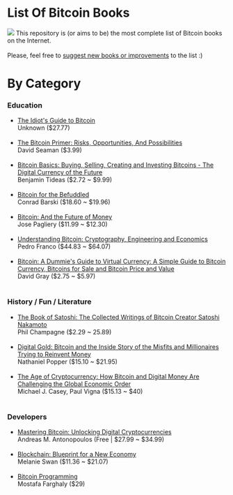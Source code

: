 # List Of Bitcoin Books
![](http://i.imgur.com/XVlho01.jpg)
This repository is (or aims to be)  the most complete list of Bitcoin books on the Internet. <br/><br/>Please, feel free to [suggest new books or improvements](https://github.com/paladini/ListOfBitcoinBooks/issues/new) to the list :)

# By Category

### Education
- [The Idiot's Guide to Bitcoin](http://idiotsguidetobitcoin.com/)<br/>Unknown ($27.77)</br><br/>
- [The Bitcoin Primer: Risks, Opportunities, And Possibilities](http://www.amazon.com/The-Bitcoin-Primer-Opportunities-Possibilities-ebook/dp/B00GZD68FC/)<br/>David Seaman ($3.99)<br/><br/>
- [Bitcoin Basics: Buying, Selling, Creating and Investing Bitcoins - The Digital Currency of the Future](http://www.amazon.com/Bitcoin-Basics-Creating-Investing-Bitcoins/dp/1508478945/ref=sr_1_5?ie=UTF8&qid=1434082770&sr=8-5&keywords=bitcoin)<br/>Benjamin Tideas ($2.72 ~ $9.99)<br/><br/>
- [Bitcoin for the Befuddled](http://www.amazon.com/Bitcoin-Befuddled-Conrad-Barski/dp/1593275730/ref=sr_1_7?s=books&ie=UTF8&qid=1434082792&sr=1-7&keywords=bitcoin)<br/>Conrad Barski ($18.60 ~ $19.96)<br/><br/>
- [Bitcoin: And the Future of Money](http://www.amazon.com/Bitcoin-Future-Money-Jose-Pagliery/dp/1629370363/ref=sr_1_8?s=books&ie=UTF8&qid=1434082792&sr=1-8&keywords=bitcoin)<br/>Jose Pagliery ($11.99 ~ $12.30)<br/><br/>
- [Understanding Bitcoin: Cryptography, Engineering and Economics](http://www.amazon.com/Understanding-Bitcoin-Cryptography-Engineering-Economics/dp/1119019168/ref=sr_1_9?s=books&ie=UTF8&qid=1434082792&sr=1-9&keywords=bitcoin)<br/>Pedro Franco ($44.83 ~ $64.07)<br/><br/>
- [Bitcoin: A Dummie's Guide to Virtual Currency: A Simple Guide to Bitcoin Currency, Bitcoins for Sale and Bitcoin Price and Value](http://www.amazon.com/Bitcoin-Dummies-Virtual-Currency-Bitcoins/dp/1508591253/ref=sr_1_11?s=books&ie=UTF8&qid=1434082792&sr=1-11&keywords=bitcoin)<br/>David Gray ($2.75 ~ $5.97)<br/><br/>

### History / Fun / Literature
- [The Book of Satoshi: The Collected Writings of Bitcoin Creator Satoshi Nakamoto](http://www.bookofsatoshi.com/) <br/>Phil Champagne ($2.29 ~ 25.89)<br/><br/>
- [Digital Gold: Bitcoin and the Inside Story of the Misfits and Millionaires Trying to Reinvent Money](http://www.amazon.com/Digital-Gold-Bitcoin-Millionaires-Reinvent/dp/0062362496)<br/>Nathaniel Popper ($15.10 ~ $21.95)<br/><br/>
- [The Age of Cryptocurrency: How Bitcoin and Digital Money Are Challenging the Global Economic Order](http://theageofcryptocurrency.com/)<br/>Michael J. Casey, Paul Vigna ($15.13 ~ $40)<br/><br/>

### Developers
- [Mastering Bitcoin: Unlocking Digital Cryptocurrencies](http://chimera.labs.oreilly.com/books/1234000001802/index.html)<br/>Andreas M. Antonopoulos (Free | $27.99 ~ $34.99)<br/><br/>
- [Blockchain: Blueprint for a New Economy](http://www.amazon.com/Blockchain-Blueprint-Economy-Melanie-Swan/dp/1491920491)<br/>Melanie Swan  ($11.36 ~ $21.07)<br/><br/>
- [Bitcoin Programming](http://www.amazon.com/Bitcoin-Programming-Mostafa-Farghaly/dp/1500176826/ref=sr_1_10?s=books&ie=UTF8&qid=1434082792&sr=1-10&keywords=bitcoin)<br/>Mostafa Farghaly ($29)<br/><br/>
